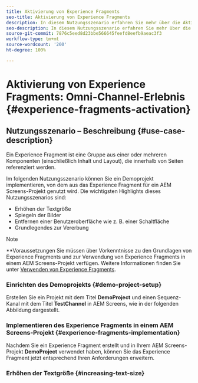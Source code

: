 ```yaml
---
title: Aktivierung von Experience Fragments
seo-title: Aktivierung von Experience Fragments
description: In diesem Nutzungsszenario erfahren Sie mehr über die Aktivierung von Experience Fragments.
seo-description: In diesem Nutzungsszenario erfahren Sie mehr über die Aktivierung von Experience Fragments.
source-git-commit: 7876c5eed8d23bbe566645feefd8eefb9aeac3f3
workflow-type: tm+mt
source-wordcount: '200'
ht-degree: 100%

---
```



# Aktivierung von Experience Fragments: Omni-Channel-Erlebnis {#experience-fragments-activation}

## Nutzungsszenario – Beschreibung {#use-case-description}

Ein Experience Fragment ist eine Gruppe aus einer oder mehreren Komponenten (einschließlich Inhalt und Layout), die innerhalb von Seiten referenziert werden.

Im folgenden Nutzungsszenario können Sie ein Demoprojekt implementieren, von dem aus das Experience Fragment für ein AEM Screens-Projekt genutzt wird. Die wichtigsten Highlights dieses Nutzungsszenarios sind:

* Erhöhen der Textgröße
* Spiegeln der Bilder
* Entfernen einer Benutzeroberfläche wie z. B. einer Schaltfläche
* Grundlegendes zur Vererbung

>[!NOTE]
>**Voraussetzungen
>Sie müssen über Vorkenntnisse zu den Grundlagen von Experience Fragments und zur Verwendung von Experience Fragments in einem AEM Screens-Projekt verfügen. Weitere Informationen finden Sie unter [Verwenden von Experience Fragments](/help/user-guide/experience-fragments-in-screens.md).

### Einrichten des Demoprojekts {#demo-project-setup}

Erstellen Sie ein Projekt mit dem Titel **DemoProject** und einen Sequenz-Kanal mit dem Titel **TestChannel** in AEM Screens, wie in der folgenden Abbildung dargestellt.

### Implementieren des Experience Fragments in einem AEM Screens-Projekt {#experience-fragments-implementation}

Nachdem Sie ein Experience Fragment erstellt und in Ihrem AEM Screens-Projekt **DemoProject** verwendet haben, können Sie das Experience Fragment jetzt entsprechend Ihren Anforderungen erweitern.

### Erhöhen der Textgröße {#increasing-text-size}






